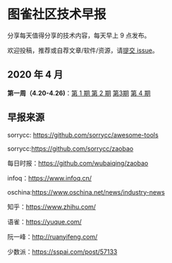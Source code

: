 # 图雀社区技术早报

分享每天值得分享的技术内容，每天早上 9 点发布。

欢迎投稿，推荐或自荐文章/软件/资源，请[提交 issue](https://github.com/tuture-dev/daily/issues)。

## 2020 年 4 月

**第一周（4.20-4.26)**：[第 1 期 ](https://github.com/tuture-dev/daily/blob/master/docs/issue-1.md)  [第 2 期](https://github.com/tuture-dev/daily/blob/master/docs/issue-2.md) [第3期](https://github.com/tuture-dev/daily/blob/master/docs/issue-3.md) [第 4 期](https://github.com/tuture-dev/daily/blob/master/docs/issue-4.md)

## 早报来源

sorrycc: https://github.com/sorrycc/awesome-tools

sorrycc:https://github.com/sorrycc/zaobao

每日时报：https://github.com/wubaiqing/zaobao

infoq：https://www.infoq.cn/

oschina:https://www.oschina.net/news/industry-news

知乎：https://www.zhihu.com/

语雀：https://yuque.com/

阮一峰：http://ruanyifeng.com/

少数派：https://sspai.com/post/57133